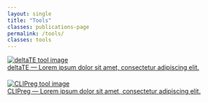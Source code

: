```yaml
---
layout: single
title: "Tools"
classes: publications-page
permalink: /tools/
classes: tools
---
```


<div class="tool-gallery">
 <div class="image-hover-container" style="margin-bottom: 20px;">
  <a href="https://github.com/SGDDNB/translational_regulation">
    <img src="{{ '/assets/images/delta-te.jpg' | relative_url }}" alt="deltaTE tool image">
    <div class="hover-text">
      deltaTE — Lorem ipsum dolor sit amet, consectetur adipiscing elit.
    </div>
  </a>
 </div>

 <div class="image-hover-container" style="margin-bottom: 20px;">
  <a href="https://github.com/SGDDNB/CLIPreg">
    <img src="{{ '/assets/images/clip-reg.png' | relative_url }}" alt="CLIPreg tool image">
    <div class="hover-text">
      CLIPreg — Lorem ipsum dolor sit amet, consectetur adipiscing elit.
    </div>
  </a>
 </div>
</div>





